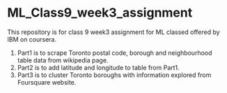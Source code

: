 # ML_Class9_week3_assignment

This repository is for class 9 week3 assignment for ML classed offered by IBM on coursera.
1. Part1 is to scrape Toronto postal code, borough and neighbourhood table data from wikipedia page.
2. Part2 is to add latitude and longitude to table from Part1.
3. Part3 is to cluster Toronto boroughs with information explored from Foursquare website.
